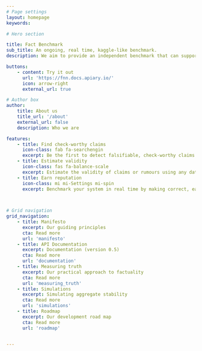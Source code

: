 ```yaml
---
# Page settings
layout: homepage
keywords:

# Hero section

title: Fact Benchmark 
sub_title: An ongoing, real time, kaggle-like benchmark.
description: We aim to provide an independent benchmark that can support and encourage the development of technologies and procedures for rapid detection and discernment of rumour from fact.

buttons:
    - content: Try it out 
      url: 'https://fnn.docs.apiary.io/'
      icon: arrow-right
      external_url: true

# Author box
author:
    title: About us 
    title_url: '/about'
    external_url: false
    description: Who we are

features:
    - title: Find check-worthy claims 
      icon-class: fab fa-searchengin
      excerpt: Be the first to detect falsifiable, check-worthy claims or rumors of interest to the public.
    - title: Estimate validity
      icon-class: fas fa-balance-scale
      excerpt: Estimate the validity of claims or rumours using any data, technology or process you choose. 
    - title: Earn reputation
      icon-class: mi mi-Settings mi-spin
      excerpt: Benchmark your system in real time by making correct, early, estimates of the future <a href="../measuring_truth">consensus.</a>  

   

# Grid navigation
grid_navigation:
    - title: Manifesto
      excerpt: Our guiding principles
      cta: Read more
      url: 'manifesto'
    - title: API Documentation 
      excerpt: Documentation (version 0.5)
      cta: Read more
      url: 'documentation'
    - title: Measuring truth 
      excerpt: Our practical approach to factuality
      cta: Read more
      url: 'measuring_truth'
    - title: Simulations 
      excerpt: Simulating aggregate stability
      cta: Read more
      url: 'simulations'      
    - title: Roadmap 
      excerpt: Our development road map
      cta: Read more
      url: 'roadmap'


---
```

